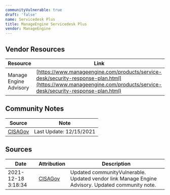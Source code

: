 ```yaml
---
communityVulnerable: true
draft: 'false'
name: Servicedesk Plus
title: ManageEngine Servicedesk Plus
vendor: ManageEngine
---
```


## Vendor Resources
| Resource | Link |
| --- | --- |
| Manage Engine Advisory | [https://www.manageengine.com/products/service-desk/security-response-plan.html](https://www.manageengine.com/products/service-desk/security-response-plan.html) |


## Community Notes
| Source | Note |
| --- | --- |
| [CISAGov](https://raw.githubusercontent.com/cisagov/log4j-affected-db/develop/README.md) | Last Update: 12/15/2021 |

## Sources
| Date | Attribution | Description |
| --- | --- | --- |
| 2021-12-18 3:18:34 | [CISAGov](https://raw.githubusercontent.com/cisagov/log4j-affected-db/develop/README.md) | Updated communityVulnerable. Updated vendor link Manage Engine Advisory. Updated community note.  |
